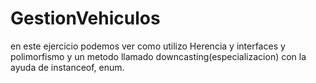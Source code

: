# GestionVehiculos
en este ejercicio podemos ver como utilizo Herencia y interfaces y polimorfismo y un metodo llamado downcasting(especializacion) con la ayuda de instanceof, enum.
